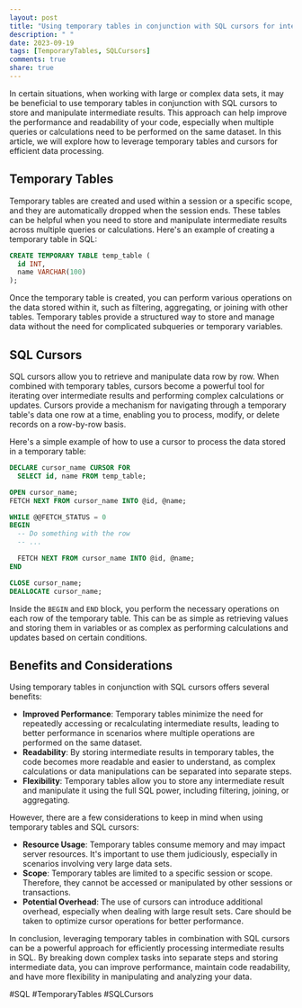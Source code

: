 ```yaml
---
layout: post
title: "Using temporary tables in conjunction with SQL cursors for intermediate results"
description: " "
date: 2023-09-19
tags: [TemporaryTables, SQLCursors]
comments: true
share: true
---
```


In certain situations, when working with large or complex data sets, it may be beneficial to use temporary tables in conjunction with SQL cursors to store and manipulate intermediate results. This approach can help improve the performance and readability of your code, especially when multiple queries or calculations need to be performed on the same dataset. In this article, we will explore how to leverage temporary tables and cursors for efficient data processing.

## Temporary Tables

Temporary tables are created and used within a session or a specific scope, and they are automatically dropped when the session ends. These tables can be helpful when you need to store and manipulate intermediate results across multiple queries or calculations. Here's an example of creating a temporary table in SQL:

```sql
CREATE TEMPORARY TABLE temp_table (
  id INT,
  name VARCHAR(100)
);
```

Once the temporary table is created, you can perform various operations on the data stored within it, such as filtering, aggregating, or joining with other tables. Temporary tables provide a structured way to store and manage data without the need for complicated subqueries or temporary variables.

## SQL Cursors

SQL cursors allow you to retrieve and manipulate data row by row. When combined with temporary tables, cursors become a powerful tool for iterating over intermediate results and performing complex calculations or updates. Cursors provide a mechanism for navigating through a temporary table's data one row at a time, enabling you to process, modify, or delete records on a row-by-row basis.

Here's a simple example of how to use a cursor to process the data stored in a temporary table:

```sql
DECLARE cursor_name CURSOR FOR
  SELECT id, name FROM temp_table;

OPEN cursor_name;
FETCH NEXT FROM cursor_name INTO @id, @name;

WHILE @@FETCH_STATUS = 0
BEGIN
  -- Do something with the row
  -- ...

  FETCH NEXT FROM cursor_name INTO @id, @name;
END

CLOSE cursor_name;
DEALLOCATE cursor_name;
```

Inside the `BEGIN` and `END` block, you perform the necessary operations on each row of the temporary table. This can be as simple as retrieving values and storing them in variables or as complex as performing calculations and updates based on certain conditions.

## Benefits and Considerations

Using temporary tables in conjunction with SQL cursors offers several benefits:

- **Improved Performance**: Temporary tables minimize the need for repeatedly accessing or recalculating intermediate results, leading to better performance in scenarios where multiple operations are performed on the same dataset.
- **Readability**: By storing intermediate results in temporary tables, the code becomes more readable and easier to understand, as complex calculations or data manipulations can be separated into separate steps.
- **Flexibility**: Temporary tables allow you to store any intermediate result and manipulate it using the full SQL power, including filtering, joining, or aggregating.

However, there are a few considerations to keep in mind when using temporary tables and SQL cursors:

- **Resource Usage**: Temporary tables consume memory and may impact server resources. It's important to use them judiciously, especially in scenarios involving very large data sets.
- **Scope**: Temporary tables are limited to a specific session or scope. Therefore, they cannot be accessed or manipulated by other sessions or transactions.
- **Potential Overhead**: The use of cursors can introduce additional overhead, especially when dealing with large result sets. Care should be taken to optimize cursor operations for better performance.

In conclusion, leveraging temporary tables in combination with SQL cursors can be a powerful approach for efficiently processing intermediate results in SQL. By breaking down complex tasks into separate steps and storing intermediate data, you can improve performance, maintain code readability, and have more flexibility in manipulating and analyzing your data.

#SQL #TemporaryTables #SQLCursors